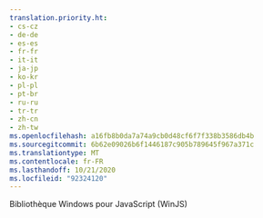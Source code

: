 ```yaml
---
translation.priority.ht:
- cs-cz
- de-de
- es-es
- fr-fr
- it-it
- ja-jp
- ko-kr
- pl-pl
- pt-br
- ru-ru
- tr-tr
- zh-cn
- zh-tw
ms.openlocfilehash: a16fb8b0da7a74a9cb0d48cf6f7f338b3586db4b
ms.sourcegitcommit: 6b62e09026b6f1446187c905b789645f967a371c
ms.translationtype: MT
ms.contentlocale: fr-FR
ms.lasthandoff: 10/21/2020
ms.locfileid: "92324120"
---
```

Bibliothèque Windows pour JavaScript (WinJS)